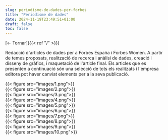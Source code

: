 ```yaml
---
slug: periodisme-de-dades-per-forbes
title: "Periodisme de dades"
date: 2024-11-19T23:49:51+01:00
draft: false
toc: false
---
```


[<- Tornar]({{< ref "/" >}})

Redacció d'articles de dades per a Forbes España i Forbes Women. A partir de temes proposats, realització de recerca i anàlisi de dades, creació i disseny de gràfics, i maquetació de l'article final. Els articles que es presenten a continuació són una selecció de tots els realitzats i l'empresa editora pot haver canviat elements per a la seva publicació.

<div class="grid grid-cols-1 md:grid-cols-2 gap-4">
    <div>{{< figure src="images/1.png">}}</div>
    <div>{{< figure src="images/2.png">}}</div>
    <div>{{< figure src="images/3.png">}}</div>
    <div>{{< figure src="images/4.png">}}</div>
    <div>{{< figure src="images/5.png">}}</div>
    <div>{{< figure src="images/6.png">}}</div>
    <div>{{< figure src="images/7.png">}}</div>
    <div>{{< figure src="images/8.png">}}</div>
    <div>{{< figure src="images/9.png">}}</div>
    <div>{{< figure src="images/10.png">}}</div>
</div>

